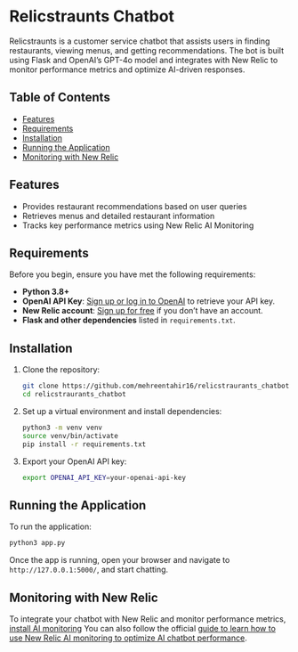 # Relicstraunts Chatbot

Relicstraunts is a customer service chatbot that assists users in finding restaurants, viewing menus, and getting recommendations. The bot is built using Flask and OpenAI’s GPT-4o model and integrates with New Relic to monitor performance metrics and optimize AI-driven responses.

## Table of Contents

- [Features](#features)
- [Requirements](#requirements)
- [Installation](#installation)
- [Running the Application](#running-the-application)
- [Monitoring with New Relic](#monitoring-with-new-relic)

## Features

- Provides restaurant recommendations based on user queries
- Retrieves menus and detailed restaurant information
- Tracks key performance metrics using New Relic AI Monitoring

## Requirements

Before you begin, ensure you have met the following requirements:

- **Python 3.8+**
- **OpenAI API Key**: [Sign up or log in to OpenAI](https://beta.openai.com/signup/) to retrieve your API key.
- **New Relic account**: [Sign up for free](https://newrelic.com/signup) if you don’t have an account.
- **Flask and other dependencies** listed in `requirements.txt`.

## Installation

1. Clone the repository:

   ```bash
   git clone https://github.com/mehreentahir16/relicstraurants_chatbot.git
   cd relicstraurants_chatbot
   ```
2. Set up a virtual environment and install dependencies:

   ```bash
   python3 -m venv venv
   source venv/bin/activate
   pip install -r requirements.txt
   ```
3. Export your OpenAI API key:

   ```bash
   export OPENAI_API_KEY=your-openai-api-key
   ```

## Running the Application

To run the application:

```bash
python3 app.py
```

Once the app is running, open your browser and navigate to `http://127.0.0.1:5000/`, and start chatting.

## Monitoring with New Relic

To integrate your chatbot with New Relic and monitor performance metrics, [install AI monitoring](https://docs.newrelic.com/install/ai-monitoring/) You can also follow the official [guide to learn how to use New Relic AI monitoring to optimize AI chatbot performance](https://newrelic.com/blog/how-to-relic/optimizing-ai-chatbot-performance). 
   
